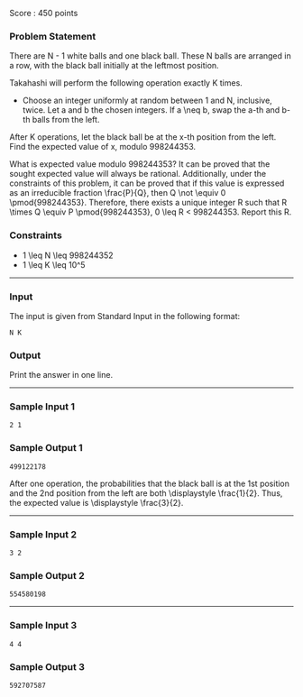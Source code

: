 Score : 450 points

### Problem Statement

There are N - 1 white balls and one black ball. These N balls are arranged in a row, with the black ball initially at the leftmost position.

Takahashi will perform the following operation exactly K times.

* Choose an integer uniformly at random between 1 and N, inclusive, twice. Let a and b the chosen integers. If a \neq b, swap the a-th and b-th balls from the left.

After K operations, let the black ball be at the x-th position from the left. Find the expected value of x, modulo 998244353.

What is expected value modulo 998244353?
It can be proved that the sought expected value will always be rational. Additionally, under the constraints of this problem, it can be proved that if this value is expressed as an irreducible fraction \frac{P}{Q}, then Q \not \equiv 0 \pmod{998244353}. Therefore, there exists a unique integer R such that R \times Q \equiv P \pmod{998244353}, 0 \leq R < 998244353. Report this R.

### Constraints

* 1 \leq N \leq 998244352
* 1 \leq K \leq 10^5

---

### Input

The input is given from Standard Input in the following format:

```
N K
```

### Output

Print the answer in one line.

---

### Sample Input 1

```
2 1
```

### Sample Output 1

```
499122178
```

After one operation, the probabilities that the black ball is at the 1st position and the 2nd position from the left are both \displaystyle \frac{1}{2}. Thus, the expected value is \displaystyle \frac{3}{2}.

---

### Sample Input 2

```
3 2
```

### Sample Output 2

```
554580198
```

---

### Sample Input 3

```
4 4
```

### Sample Output 3

```
592707587
```
